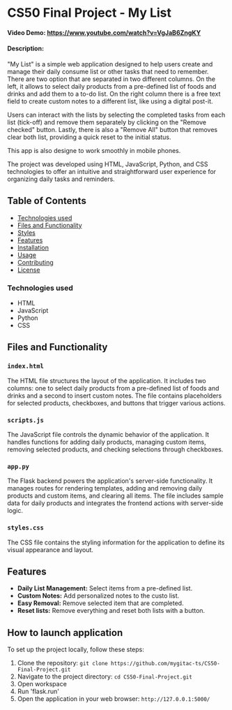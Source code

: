 # CS50 Final Project - My List

#### Video Demo:  <https://www.youtube.com/watch?v=VgJaB6ZngKY>

#### Description:
"My List" is a simple web application designed to help users create and manage their daily consume list or other tasks that need to remember. There are two option that are separated in two different columns. On the left, it allows to select daily products from a pre-defined list of foods and drinks and add them to a to-do list. On the right column there is a free text field to create custom notes to a different list, like using a digital post-it.

Users can interact with the lists by selecting the completed tasks from each list (tick-off) and remove them separately by clicking on the "Remove checked" button. Lastly, there is also a "Remove All" button that removes clear both list, providing a quick reset to the initial status.

This app is also designe to work smoothly in mobile phones.

The project was developed using HTML, JavaScript, Python, and CSS technologies to offer an intuitive and straightforward user experience for organizing daily tasks and reminders.
## Table of Contents

- [Technologies used](#technologies-used)
- [Files and Functionality](#files-and-functionality)
- [Styles](#styles)
- [Features](#features)
- [Installation](#installation)
- [Usage](#usage)
- [Contributing](#contributing)
- [License](#license)

### Technologies used
- HTML
- JavaScript
- Python
- CSS

## Files and Functionality

### `index.html`
The HTML file structures the layout of the application. It includes two columns: one to select daily products from a pre-defined list of foods and drinks and a second to insert custom notes. The file contains placeholders for selected products, checkboxes, and buttons that trigger various actions.

### `scripts.js`
The JavaScript file controls the dynamic behavior of the application. It handles functions for adding daily products, managing custom items, removing selected products, and checking selections through checkboxes.

### `app.py`
The Flask backend powers the application's server-side functionality. It manages routes for rendering templates, adding and removing daily products and custom items, and clearing all items. The file includes sample data for daily products and integrates the frontend actions with server-side logic.

### `styles.css`
The CSS file contains the styling information for the application to define its visual appearance and layout.

## Features

- **Daily List Management:** Select items from a pre-defined list.
- **Custom Notes:** Add personalized notes to the custo list.
- **Easy Removal:** Remove selected item that are completed.
- **Reset lists:** Remove everything and reset both lists with a button.

## How to launch application

To set up the project locally, follow these steps:

1. Clone the repository: `git clone https://github.com/mygitac-ts/CS50-Final-Project.git`
2. Navigate to the project directory: `cd CS50-Final-Project.git`
3. Open workspace
4. Run 'flask.run'
5. Open the application in your web browser: `http://127.0.0.1:5000/`
